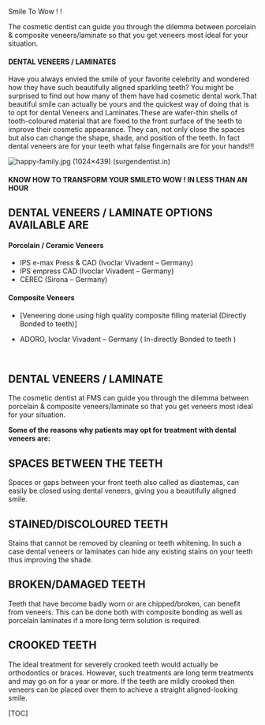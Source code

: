 

 Smile To Wow ! !

The cosmetic dentist  can guide you through the dilemma between porcelain & composite veneers/laminate so that you get veneers most ideal for your situation.



#### DENTAL VENEERS / LAMINATES

Have you always envied the smile of your favorite celebrity and wondered how they have such beautifully aligned sparkling teeth? You might be surprised to find out how many of them have had cosmetic dental work.That beautiful smile can actually be yours and the quickest way of doing that is to opt for dental Veneers and Laminates.These are wafer-thin shells of tooth-coloured material that are fixed to the front surface of the teeth to improve their cosmetic appearance. They can, not only close the spaces but also can change the shape, shade, and position of the teeth. In fact dental veneers are for your teeth what false fingernails are for your hands!!!

![happy-family.jpg (1024×439) (surgendentist.in)](http://media.surgendentist.in/happy-family.jpg)

#### KNOW HOW TO TRANSFORM YOUR SMILETO WOW ! IN LESS THAN AN HOUR

## DENTAL VENEERS / LAMINATE OPTIONS AVAILABLE ARE

#### Porcelain / Ceramic Veneers

- IPS e-max Press & CAD (Ivoclar Vivadent – Germany)
- IPS empress CAD (Ivoclar Vivadent – Germany)
- CEREC (Sirona – Germany)

#### **Composite Veneers**

- [Veneering done using high quality composite filling material (Directly Bonded to teeth)]

- ADORO, Ivoclar Vivadent – Germany ( In-directly Bonded to teeth )

  ​

## DENTAL VENEERS / LAMINATE

The cosmetic dentist at FMS can guide you through the dilemma between porcelain & composite veneers/laminate so that you get veneers most ideal for your situation.

**Some of the reasons why patients may opt for treatment with dental veneers are:**

## SPACES BETWEEN THE TEETH

Spaces or gaps between your front teeth also called as diastemas, can easily be closed using dental veneers, giving you a beautifully aligned smile.



## STAINED/DISCOLOURED TEETH

Stains that cannot be removed by cleaning or teeth whitening. In such a case dental veneers or laminates can hide any existing stains on your teeth thus improving the shade.

## BROKEN/DAMAGED TEETH

Teeth that have become badly worn or are chipped/broken, can benefit from veneers. This can be done both with composite bonding as well as porcelain laminates if a more long term solution is required.

## CROOKED TEETH

The ideal treatment for severely crooked teeth would actually be orthodontics or braces. However, such treatments are long term treatments and may go on for a year or more. If the teeth are mildly crooked then veneers can be placed over them to achieve a straight aligned-looking smile.





[TOC]

